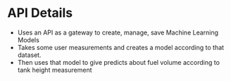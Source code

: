 # API Details

- Uses an API as a gateway to create, manage, save Machine Learning Models
- Takes some user measurements and creates a model according to that dataset.
- Then uses that model to give predicts about fuel volume according to tank height measurement
